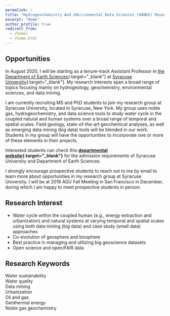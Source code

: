 ```yaml
---
permalink: /
title: "Hydrogeochemistry And eNvironmental Data Sciences (HANDS) Research Group"
excerpt: "Home"
author_profile: true
redirect_from:
  - /home/
  - /home.html
---
```


## Opportunities
In August 2020, I will be starting as a tenure-track Assistant Professor in [the Department of Earth Sciences](http://earthsciences.syr.edu){:target="_blank"} at [Syracuse University](https://www.syracuse.edu){:target="_blank"}. My research interests span a broad range of topics focusing mainly on hydrogeology, geochemistry, environmental sciences, and data mining.

I am currently recruiting MS and PhD students to join my research group at Syracuse University, located in Syracuse, New York. My group uses noble gas, hydrogeochemistry, and data science tools to study water cycle in the coupled natural and human systems over a broad range of temporal and spatial scales. Field geology, state-of-the-art geochemical analyses, as well as emerging data mining (big data) tools will be blended in our work. Students in my group will have the opportunities to incorporate one or more of these elements in their projects.

Interested students can check this **[departmental website](http://earthsciences.syr.edu/academics/g-program.html){:target="_blank"}** for the admission requirements of Syracuse University and Department of Earth Sciences.

I strongly encourage prospective students to reach out to me by email to learn more about opportunities in my research group at Syracuse University. I will be at 2019 AGU Fall Meeting in San Francisco in December, during which I am happy to meet prospective students in person.

## Research Interest

* Water cycle within the coupled human (e.g., energy extraction and urbanization) and natural systems at varying temporal and spatial scales using both data mining (big data) and case study (small data) approaches
* Co-evolution of geosphere and biosphere
* Best practice in managing and utilizing big geoscience datasets
* Open science and open/FAIR data

## Research Keywords

Water sustainability  
Water quality  
Data mining  
Urbanization  
Oil and gas  
Geothermal energy  
Noble gas geochemistry  
